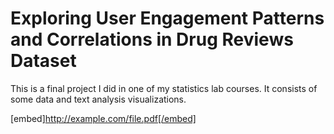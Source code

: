 # Exploring User Engagement Patterns and Correlations in Drug Reviews Dataset
This is a final project I did in one of my statistics lab courses. It consists of some data and text analysis visualizations.


[embed]http://example.com/file.pdf[/embed]
